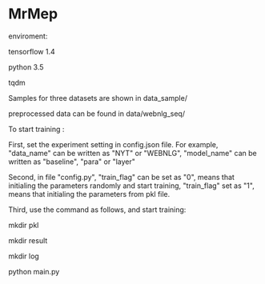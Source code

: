 # MrMep

enviroment:

tensorflow 1.4

python 3.5

tqdm

Samples for three datasets are shown in data_sample/

preprocessed data can be found in data/webnlg_seq/




To start training :

First, set the experiment setting in config.json file. For example, "data_name" can be written as "NYT" or "WEBNLG", "model_name" can be written as "baseline", "para" or "layer"

Second, in file "config.py", "train_flag" can be set as "0", means that initialing the parameters randomly and start training, "train_flag" set as "1", means that initialing the parameters from pkl file.

Third, use the command as follows, and start training:

mkdir pkl

mkdir result

mkdir log

python main.py


